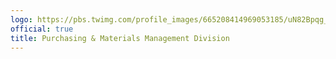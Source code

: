 ```yaml
---
logo: https://pbs.twimg.com/profile_images/665208414969053185/uN82Bpqg_400x400.jpg
official: true
title: Purchasing & Materials Management Division
---
```

